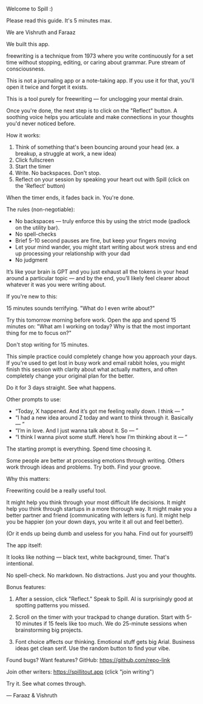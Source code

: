 Welcome to Spill :)

Please read this guide. It's 5 minutes max.

We are Vishruth and Faraaz

We built this app.

freewriting is a technique from 1973 where you write continuously for a set time without stopping, editing, or caring about grammar. Pure stream of consciousness. 

This is not a journaling app or a note-taking app.
If you use it for that, you'll open it twice and forget it exists.

This is a tool purely for freewriting — for unclogging your mental drain.

Once you're done, the next step is to click on the "Reflect" button. A soothing voice helps you articulate and make connections in your thoughts you'd never noticed before.

How it works:

1. Think of something that's been bouncing around your head (ex. a breakup, a struggle at work, a new idea)
2. Click fullscreen  
3. Start the timer
4. Write. No backspaces. Don't stop.
5. Reflect on your session by speaking your heart out with Spill (click on the 'Reflect' button)

When the timer ends, it fades back in. You're done.

The rules (non-negotiable):

- No backspaces — truly enforce this by using the strict mode (padlock on the utility bar).
- No spell-checks
- Brief 5-10 second pauses are fine, but keep your fingers moving
- Let your mind wander, you might start writing about work stress and end up processing your relationship with your dad
- No judgment

It’s like your brain is GPT and you just exhaust all the tokens in your head around a particular topic — and by the end, you’ll likely feel clearer about whatever it was you were writing about.

If you're new to this:

15 minutes sounds terrifying. "What do I even write about?"

Try this tomorrow morning before work. Open the app and spend 15 minutes on: "What am I working on today? Why is that the most important thing for me to focus on?"

Don't stop writing for 15 minutes.

This simple practice could completely change how you approach your days. If you're used to get lost in busy work and email rabbit holes, you might finish this session with clarity about what actually matters, and often completely change your original plan for the better.

Do it for 3 days straight. See what happens.

Other prompts to use:

- “Today, X happened. And it’s got me feeling really down. I think — ”
- “I had a new idea around Z today and want to think through it. Basically — ”
- “I’m in love. And I just wanna talk about it. So — ”
- “I think I wanna pivot some stuff. Here’s how I’m thinking about it — ”

The starting prompt is everything. Spend time choosing it.

Some people are better at processing emotions through writing. Others work through ideas and problems. Try both. Find your groove.

Why this matters:

Freewriting could be a really useful tool.

It might help you think through your most difficult life decisions.
It might help you think through startups in a more thorough way.
It might make you a better partner and friend (communicating with letters is fun).
It might help you be happier (on your down days, you write it all out and feel better).

(Or it ends up being dumb and useless for you haha. Find out for yourself!)

The app itself:

It looks like nothing — black text, white background, timer. That's intentional.

No spell-check. No markdown. No distractions. Just you and your thoughts.

Bonus features:

1. After a session, click "Reflect." Speak to Spill. AI is surprisingly good at spotting patterns you missed.

2. Scroll on the timer with your trackpad to change duration. Start with 5-10 minutes if 15 feels like too much. We do 25-minute sessions when brainstorming big projects.

3. Font choice affects our thinking. Emotional stuff gets big Arial. Business ideas get clean serif. Use the random button to find your vibe.

Found bugs? Want features?
GitHub: https://github.com/repo-link

Join other writers:
https://spillitout.app (click "join writing")

Try it. See what comes through.

— Faraaz & Vishruth